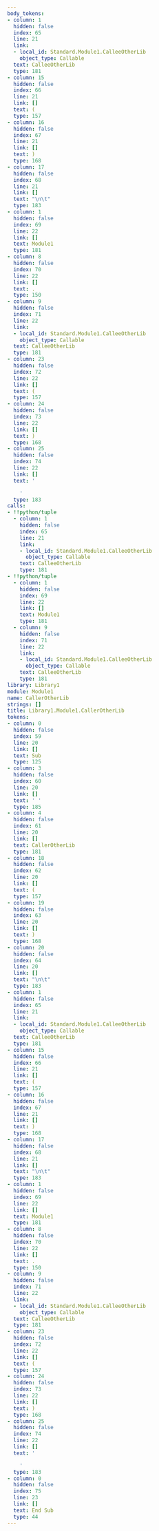 ```yaml
---
body_tokens:
- column: 1
  hidden: false
  index: 65
  line: 21
  link:
  - local_id: Standard.Module1.CalleeOtherLib
    object_type: Callable
  text: CalleeOtherLib
  type: 181
- column: 15
  hidden: false
  index: 66
  line: 21
  link: []
  text: (
  type: 157
- column: 16
  hidden: false
  index: 67
  line: 21
  link: []
  text: )
  type: 168
- column: 17
  hidden: false
  index: 68
  line: 21
  link: []
  text: "\n\t"
  type: 183
- column: 1
  hidden: false
  index: 69
  line: 22
  link: []
  text: Module1
  type: 181
- column: 8
  hidden: false
  index: 70
  line: 22
  link: []
  text: .
  type: 150
- column: 9
  hidden: false
  index: 71
  line: 22
  link:
  - local_id: Standard.Module1.CalleeOtherLib
    object_type: Callable
  text: CalleeOtherLib
  type: 181
- column: 23
  hidden: false
  index: 72
  line: 22
  link: []
  text: (
  type: 157
- column: 24
  hidden: false
  index: 73
  line: 22
  link: []
  text: )
  type: 168
- column: 25
  hidden: false
  index: 74
  line: 22
  link: []
  text: '

    '
  type: 183
calls:
- !!python/tuple
  - column: 1
    hidden: false
    index: 65
    line: 21
    link:
    - local_id: Standard.Module1.CalleeOtherLib
      object_type: Callable
    text: CalleeOtherLib
    type: 181
- !!python/tuple
  - column: 1
    hidden: false
    index: 69
    line: 22
    link: []
    text: Module1
    type: 181
  - column: 9
    hidden: false
    index: 71
    line: 22
    link:
    - local_id: Standard.Module1.CalleeOtherLib
      object_type: Callable
    text: CalleeOtherLib
    type: 181
library: Library1
module: Module1
name: CallerOtherLib
strings: []
title: Library1.Module1.CallerOtherLib
tokens:
- column: 0
  hidden: false
  index: 59
  line: 20
  link: []
  text: Sub
  type: 125
- column: 3
  hidden: false
  index: 60
  line: 20
  link: []
  text: ' '
  type: 185
- column: 4
  hidden: false
  index: 61
  line: 20
  link: []
  text: CallerOtherLib
  type: 181
- column: 18
  hidden: false
  index: 62
  line: 20
  link: []
  text: (
  type: 157
- column: 19
  hidden: false
  index: 63
  line: 20
  link: []
  text: )
  type: 168
- column: 20
  hidden: false
  index: 64
  line: 20
  link: []
  text: "\n\t"
  type: 183
- column: 1
  hidden: false
  index: 65
  line: 21
  link:
  - local_id: Standard.Module1.CalleeOtherLib
    object_type: Callable
  text: CalleeOtherLib
  type: 181
- column: 15
  hidden: false
  index: 66
  line: 21
  link: []
  text: (
  type: 157
- column: 16
  hidden: false
  index: 67
  line: 21
  link: []
  text: )
  type: 168
- column: 17
  hidden: false
  index: 68
  line: 21
  link: []
  text: "\n\t"
  type: 183
- column: 1
  hidden: false
  index: 69
  line: 22
  link: []
  text: Module1
  type: 181
- column: 8
  hidden: false
  index: 70
  line: 22
  link: []
  text: .
  type: 150
- column: 9
  hidden: false
  index: 71
  line: 22
  link:
  - local_id: Standard.Module1.CalleeOtherLib
    object_type: Callable
  text: CalleeOtherLib
  type: 181
- column: 23
  hidden: false
  index: 72
  line: 22
  link: []
  text: (
  type: 157
- column: 24
  hidden: false
  index: 73
  line: 22
  link: []
  text: )
  type: 168
- column: 25
  hidden: false
  index: 74
  line: 22
  link: []
  text: '

    '
  type: 183
- column: 0
  hidden: false
  index: 75
  line: 23
  link: []
  text: End Sub
  type: 44
---
```


